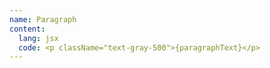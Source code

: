 ```yaml
---
name: Paragraph
content:
  lang: jsx
  code: <p className="text-gray-500">{paragraphText}</p>
---
```

